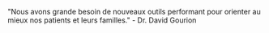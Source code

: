 "Nous avons grande besoin de nouveaux outils performant pour orienter au mieux nos patients et leurs familles." - Dr. David Gourion
